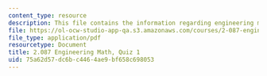 ```yaml
---
content_type: resource
description: This file contains the information regarding engineering math, quiz 1.
file: https://ol-ocw-studio-app-qa.s3.amazonaws.com/courses/2-087-engineering-math-differential-equations-and-linear-algebra-fall-2014/75a62d57dc6bc4464ae9bf658c698053_MIT2_087F14_Quiz_1_v6.pdf
file_type: application/pdf
resourcetype: Document
title: 2.087 Engineering Math, Quiz 1
uid: 75a62d57-dc6b-c446-4ae9-bf658c698053
---
```

